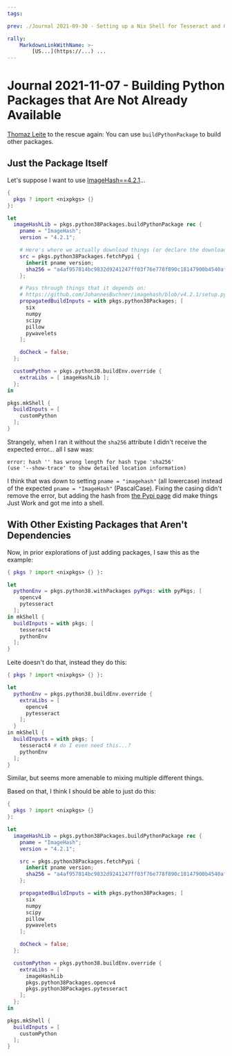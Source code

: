 ```yaml
---
tags:

prev: ./Journal 2021-09-30 - Setting up a Nix Shell for Tesseract and OpenCV in Python.md

rally:
    MarkdownLinkWithName: >-
        [US...](https://...) ...
---
```


Journal 2021-11-07 - Building Python Packages that Are Not Already Available
============================================================================

[Thomaz Leite](https://thomazleite.com/posts/development-with-nix-python/) to the rescue again: You can use `buildPythonPackage` to build other packages.



Just the Package Itself
-----------------------

Let's suppose I want to use [ImageHash==4.2.1](https://pypi.org/project/ImageHash/4.2.1/)...

```nix
{
  pkgs ? import <nixpkgs> {}
}:

let
  imageHashLib = pkgs.python38Packages.buildPythonPackage rec {
    pname = "ImageHash";
    version = "4.2.1";

    # Here's where we actually download things (or declare the download rather)
    src = pkgs.python38Packages.fetchPypi {
      inherit pname version;
      sha256 = "a4af957814bc9832d9241247ff03f76e778f890c18147900b4540af124e93011";
    };

    # Pass through things that it depends on:
    # https://github.com/JohannesBuchner/imagehash/blob/v4.2.1/setup.py#L26-L32
    propagatedBuildInputs = with pkgs.python38Packages; [
      six
      numpy
      scipy
      pillow
      pywavelets
    ];

    doCheck = false;
  };

  customPython = pkgs.python38.buildEnv.override {
    extraLibs = [ imageHashLib ];
  };
in

pkgs.mkShell {
  buildInputs = [
    customPython
  ];
}
```

Strangely, when I ran it without the `sha256` attribute I didn't receive the expected error... all I saw was:

```
error: hash '' has wrong length for hash type 'sha256'
(use '--show-trace' to show detailed location information)
```

I think that was down to setting `pname = "imagehash"` (all lowercase) instead of the expected `pname = "ImageHash"` (PascalCase).  Fixing the casing didn't remove the error, but adding the hash from [the Pypi page](https://pypi.org/project/ImageHash/4.2.1/#copy-hash-modal-a060dbb9-72d9-4fa7-befa-6c725d14aa5e) did make things Just Work and got me into a shell.



With Other Existing Packages that Aren't Dependencies
-----------------------------------------------------

Now, in prior explorations of just adding packages, I saw this as the example:

```nix
{ pkgs ? import <nixpkgs> {} }:

let
  pythonEnv = pkgs.python38.withPackages pyPkgs: with pyPkgs; [
    opencv4
    pytesseract
  ];
in mkShell {
  buildInputs = with pkgs; [
    tesseract4
    pythonEnv
  ];
}
```

Leite doesn't do that, instead they do this:

```nix
{ pkgs ? import <nixpkgs> {} }:

let
  pythonEnv = pkgs.python38.buildEnv.override {
    extraLibs = [
      opencv4
      pytesseract
    ];
  }
in mkShell {
  buildInputs = with pkgs; [
    tesseract4 # do I even need this...?
    pythonEnv
  ];
}
```

Similar, but seems more amenable to mixing multiple different things.

Based on that, I think I should be able to just do this:

```nix
{
  pkgs ? import <nixpkgs> {}
}:

let
  imageHashLib = pkgs.python38Packages.buildPythonPackage rec {
    pname = "ImageHash";
    version = "4.2.1";

    src = pkgs.python38Packages.fetchPypi {
      inherit pname version;
      sha256 = "a4af957814bc9832d9241247ff03f76e778f890c18147900b4540af124e93011";
    };

    propagatedBuildInputs = with pkgs.python38Packages; [
      six
      numpy
      scipy
      pillow
      pywavelets
    ];

    doCheck = false;
  };

  customPython = pkgs.python38.buildEnv.override {
    extraLibs = [
      imageHashLib
      pkgs.python38Packages.opencv4
      pkgs.python38Packages.pytesseract
    ];
  };
in

pkgs.mkShell {
  buildInputs = [
    customPython
  ];
}
```
